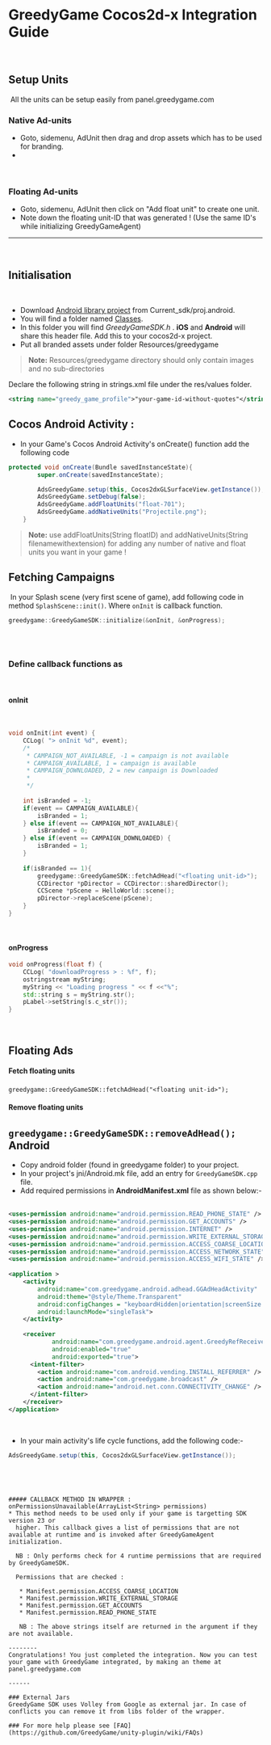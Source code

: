 GreedyGame Cocos2d-x Integration Guide
===================
​
## Setup Units
​
All the units can be setup easily from panel.greedygame.com
​
### Native Ad-units
* Goto, sidemenu, AdUnit then drag and drop assets which has to be used for branding.
* 
​
​
### Floating Ad-units
* Goto, sidemenu, AdUnit then click on "Add float unit" to create one unit.
* Note down the floating unit-ID that was generated ! (Use the same ID's while initializing GreedyGameAgent)
​
---------------------------------------
​
## Initialisation
​
* Download [Android library project](Current_sdk/proj.android) from Current_sdk/proj.android.
* You will find a folder named [Classes](Current_sdk/Classes).
* In this folder you will find *GreedyGameSDK.h* . **iOS** and **Android** will share this header file. Add this to your cocos2d-x project.
* Put all branded assets under folder Resources/greedygame
​
> **Note:**
> Resources/greedygame directory should only contain images and no sub-directories
 
 Declare the following string in strings.xml file  under the res/values folder.
```xml
<string name="greedy_game_profile">"your-game-id-without-quotes"</string>
```
 
## Cocos Android Activity : 

* In your Game's Cocos Android Activity's onCreate() function add the following code
```java
protected void onCreate(Bundle savedInstanceState){
		super.onCreate(savedInstanceState);

		AdsGreedyGame.setup(this, Cocos2dxGLSurfaceView.getInstance());
		AdsGreedyGame.setDebug(false);
		AdsGreedyGame.addFloatUnits("float-701");
		AdsGreedyGame.addNativeUnits("Projectile.png");
	}
```
> **Note:**
> use addFloatUnits(String floatID) and addNativeUnits(String filenamewithextension) for adding any number of native and float units you want in your game ! 



## Fetching Campaigns
​
In your Splash scene (very first scene of game), add following code in method `SplashScene::init()`. Where `onInit` is callback function. 
​
```cpp
greedygame::GreedyGameSDK::initialize(&onInit, &onProgress);
​
```
​
### Define callback functions as
​
#### onInit
​
```cpp
void onInit(int event) {
    CCLog( "> onInit %d", event);
    /*
     * CAMPAIGN_NOT_AVAILABLE, -1 = campaign is not available              
     * CAMPAIGN_AVAILABLE, 1 = campaign is available 
     * CAMPAIGN_DOWNLOADED, 2 = new campaign is Downloaded
     *
     */
    
    int isBranded = -1;
    if(event == CAMPAIGN_AVAILABLE){
        isBranded = 1;
    } else if(event == CAMPAIGN_NOT_AVAILABLE){
        isBranded = 0;
    } else if(event == CAMPAIGN_DOWNLOADED) {
        isBranded = 1;
    }
​
    if(isBranded == 1){
        greedygame::GreedyGameSDK::fetchAdHead("<floating unit-id>");
        CCDirector *pDirector = CCDirector::sharedDirector();
        CCScene *pScene = HelloWorld::scene();
        pDirector->replaceScene(pScene);
    }
}
```
​
#### onProgress
```cpp
void onProgress(float f) {
    CCLog( "downloadProgress > : %f", f);
    ostringstream myString;
    myString << "Loading progress " << f <<"%";
    std::string s = myString.str();
    pLabel->setString(s.c_str());
}
```
​
## Floating Ads
#### Fetch floating units
`greedygame::GreedyGameSDK::fetchAdHead("<floating unit-id>");`
​
#### Remove floating units
`greedygame::GreedyGameSDK::removeAdHead();`
​
Android
----------
* Copy android folder (found in greedygame folder) to your project.
* In your project's jni/Android.mk file, add an entry for `GreedyGameSDK.cpp` file.
* Add required permissions in **AndroidManifest.xml** file as shown below:-
​
```xml
<uses-permission android:name="android.permission.READ_PHONE_STATE" />
<uses-permission android:name="android.permission.GET_ACCOUNTS" />
<uses-permission android:name="android.permission.INTERNET" />
<uses-permission android:name="android.permission.WRITE_EXTERNAL_STORAGE" />
<uses-permission android:name="android.permission.ACCESS_COARSE_LOCATION" />
<uses-permission android:name="android.permission.ACCESS_NETWORK_STATE" />
<uses-permission android:name="android.permission.ACCESS_WIFI_STATE" />
​
<application >      
    <activity
        android:name="com.greedygame.android.adhead.GGAdHeadActivity"          
        android:theme="@style/Theme.Transparent" 
        android:configChanges = "keyboardHidden|orientation|screenSize|screenLayout|layoutDirection" 
        android:launchMode="singleTask">
    </activity>
    
    <receiver 
            android:name="com.greedygame.android.agent.GreedyRefReceiver" 
            android:enabled="true" 
            android:exported="true">
      <intent-filter>
        <action android:name="com.android.vending.INSTALL_REFERRER" />
        <action android:name="com.greedygame.broadcast" />
        <action android:name="android.net.conn.CONNECTIVITY_CHANGE" />
      </intent-filter>
    </receiver>
</application>
```
​
* In your main activity's life cycle functions, add the following code:-
```java
AdsGreedyGame.setup(this, Cocos2dxGLSurfaceView.getInstance()); 
```
​
----
```
##### CALLBACK METHOD IN WRAPPER : onPermissionsUnavailable(ArrayList<String> permissions)
* This method needs to be used only if your game is targetting SDK version 23 or
  higher. This callback gives a list of permissions that are not available at runtime and is invoked after GreedyGameAgent initialization.
​
  NB : Only performs check for 4 runtime permissions that are required by GreedyGameSDK. 
​
  Permissions that are checked : 
​
   * Manifest.permission.ACCESS_COARSE_LOCATION
   * Manifest.permission.WRITE_EXTERNAL_STORAGE
   * Manifest.permission.GET_ACCOUNTS
   * Manifest.permission.READ_PHONE_STATE
​
   NB : The above strings itself are returned in the argument if they are not available.
​
--------
Congratulations! You just completed the integration. Now you can test your game with GreedyGame integrated, by making an theme at panel.greedygame.com
​
------
​
### External Jars
GreedyGame SDK uses Volley from Google as external jar. In case of conflicts you can remove it from libs folder of the wrapper. 
​
### For more help please see [FAQ] (https://github.com/GreedyGame/unity-plugin/wiki/FAQs)
